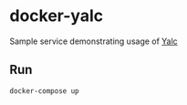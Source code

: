 # docker-yalc

Sample service demonstrating usage of [Yalc](https://github.com/wclr/yalc)

## Run

`docker-compose up`
